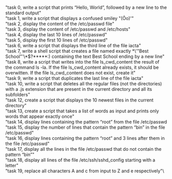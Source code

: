 "task 0, write a script that prints “Hello, World”, followed by a new line to the standard output"\
"task 1, write a script that displays a confused smiley "(Ôo)'"\
"task 2, display the content of the /etc/passwd file"\
"task 3, display the content of /etc/passwd and /etc/hosts"\
"task 4, display the last 10 lines of /etc/passwd"\
"task 5, display the first 10 lines of /etc/passwd"\
"task 6, write a script that displays the third line of the file iacta"\
"task 7, write a shell script that creates a file named exactly \*\\'"Best School"\'\\*$\?\*\*\*\*\*:) containing the text Best School ending by a new line"\
"task 8, write a script that writes into the file ls_cwd_content the result of the command ls -la. If the file ls_cwd_content already exists, it should be overwitten. If the file ls_cwd_content does not exist, create it"\
"task 9, write a script that duplicates the last line of the file iacta"\
"task 10, write a script that deletes all the regular files (not the directories) with a .js extension that are present in the current directory and all its subfolders"\
"task 12, create a script that displays the 10 newest files in the current directory"\
"task 13, create a script that takes a list of words as input and prints only words that appear exactly once"\
"task 14, display lines containing the pattern “root” from the file /etc/passwd
"task 15, display the number of lines that contain the pattern “bin” in the file /etc/passwd"\
"task 16, display lines containing the pattern “root” and 3 lines after them in the file /etc/passwd"\
"task 17, display all the lines in the file /etc/passwd that do not contain the pattern “bin”"\
"task 18, display all lines of the file /etc/ssh/sshd_config starting with a letter"\
"task 19, replace all characters A and c from input to Z and e respectively"\
